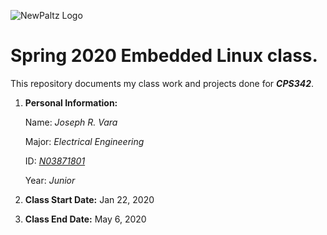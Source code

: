 ![NewPaltz Logo](https://www.newpaltz.edu/media/identity/logos/newpaltzlogo.jpg) <!-- .element height="50%" width="50%" -->
# **Spring 2020 Embedded Linux class.**
This repository documents my class work and projects done for *__CPS342__*.

1. **Personal Information:**

	Name: *Joseph R. Vara*

	Major: *Electrical Engineering*
	
	ID: [*N03871801*](https://github.com/JosephRVara)
	
	Year: *Junior*

2. **Class Start Date:** Jan 22, 2020

3. **Class End Date:** May 6, 2020
